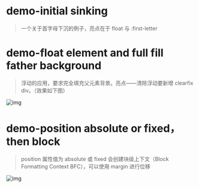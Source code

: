 # demo-initial sinking
> 一个关于首字母下沉的例子，亮点在于 float 与 :first-letter


# demo-float element and full fill father background
> 浮动的应用，要求完全填充父元素背景。亮点——清除浮动要新增 clearfix div。（效果如下图）

![img](https://helenzhanglp.github.io/images/demo/floatElementAndFullFillBackground/1.jpg)

# demo-position absolute or fixed，then block
> position 属性值为 absolute 或 fixed 会创建块级上下文（Block Formatting Context BFC），可以使用 margin 进行位移

![img](https://helenzhanglp.github.io//images/demo/positionAbsoluteFixedBlock/position-absolute-block-2.jpg)
